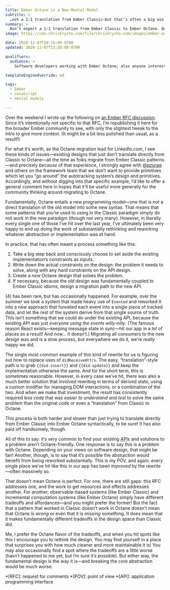 ```yaml
---
title: Ember Octane is a New Mental Model
subtitle: >
  …not a 1:1 translation from Ember Classic—but that’s often a big win!
summary: >
  Don’t expect a 1:1 translation from Ember Classic to Ember Octane. Do expect that things might get better because there is no 1:1 translation.
image: https://cdn.chriskrycho.com/file/chriskrycho-com/images/ember-octane.png

date: 2020-12-07T10:15:00-0700
updated: 2020-12-07T13:20:00-0700

qualifiers:
  audience: >
    Software developers working with Ember Octane; also anyone interested in software design tradeoffs and large migrations in general.

templateEngineOverride: md

tags:
  - Ember
  - JavaScript
  - mental models

---
```


<section class='note' aria-label='note' aria-role='note'>

Over the weekend I wrote up the following on [an Ember RFC discussion](https://github.com/emberjs/rfcs/pull/669#issuecomment-739320902). Since it’s intentionally *not* specific to that RFC, I’m republishing it here for the broader Ember community to see, with only the slightest tweak to the intro to give more context. (It might be a bit less polished than usual, as a result!)

</section>

For what it’s worth, as the Octane migration lead for LinkedIn.com, I see these kinds of issues—existing designs that just don’t translate directly from Classic to Octane—all the time as folks migrate from Ember Classic patterns—and precisely *because* of that experience, I strongly agree with [@pzuraq] and others on the framework team that we don’t want to provide primitives which let you “go around” the autotracking system’s design and primitives. Accordingly, and without digging into that specific example, I’d like to offer a general comment here in hopes that it’ll be useful more generally for the community thinking around migrating to Octane.

[@pzuraq]: https://www.pzuraq.com

Fundamentally, Octane entails a new programming model—one that is *not* a direct translation of the old model into some new syntax. That means that some patterns that you’re used to using in the Classic paradigm simply do not work in the new paradigm (though not very many). However, in literally every single one of those I’ve hit over the last year, I’ve ultimately been very happy to end up doing the work of substantially rethinking and reworking whatever abstraction or implementation was at hand.

In practice, that has often meant a process something like this:

1. Take a big step back and consciously choose to set aside the existing implementation’s constraints as inputs.
2. Write down the actual constraints on the design: the problem it needs to solve, along with any *hard* constraints on the API design.
3. Create a *new* Octane design that solves the problem.
4. If necessary, because the old design was fundamentally coupled to Ember Classic idioms, design a migration path to the new API.

(4) has been rare, but has occasionally happened. For example, over the summer we took a system that made heavy use of `Evented` and reworked it into a new approach that funneled each event into a single piece of tracked data, and let the rest of the system derive from that single source of truth. This isn’t something that we could do under the existing API, because the existing API was just *everyone using the events willy-nilly*. (The famous reason React exists—keeping message state in sync—hit our app in a *lot* of places as a result! And now… it doesn’t.) Migrating all consumers to the new design was and is a slow process, but everywhere we do it, we’re *really* happy we did.

The single most common example of this kind of rewrite for us is figuring out how to replace uses of `didReceiveAttrs`. The easy, “translation”-style path is to grab `{{did-insert}}` and `{{did-update}}` and keep the implementation otherwise the same. And for the short term, this is sometimes reasonable. However, in every case we’ve hit, there was also a much better solution that involved rewriting in terms of derived state, using a custom modifier for managing DOM interactions, or a combination of the two. And when we make that investment, the result has consistently required *less code* that was *easier to understand and test* to solve the same problem than the original code or even a “translation” from Classic to Octane.

This process is both harder and slower than just trying to translate directly from Ember Classic into Ember Octane syntactically, to be sure! It has also paid off handsomely, though.

All of this to say: it’s very common to find your existing <abbr title="application programming interface">API</abbr>s and solutions to a problem aren’t Octane-friendly. One response is to say this is a problem with Octane. Depending on your views on software design, that might be fair! Another, though, is to say that it’s possible the abstraction would benefit from being reworked substantially. This is my POV, and again: every single place we’ve hit like this in our app has been *improved* by the rewrite—often massively so.

That doesn’t mean Octane is perfect. For one, there are still gaps: this RFC addresses one, and the work to get resources and effects addresses another. For another, observable-based systems (like Ember Classic) and incremental computation systems (like Ember Octane) simply have different tradeoffs and affordances—and you might prefer the former! But the fact that a pattern that worked in Classic doesn’t work in Octane doesn’t mean that Octane is *wrong* or even that it is *missing* something. It does mean that it makes fundamentally different tradeoffs in the design space than Classic did.

Me, I prefer the Octane flavor of the tradeoffs, and when you hit spots like this I encourage you to rethink the design. You may find yourself in a place that surprises you with how much cleaner and more maintainable it is! You may also occasionally find a spot where the tradeoffs are a little worse (hasn’t happened to me yet, but I’m sure it’s possible). But either way, the fundamental design is the way it is—and breaking the core abstraction would be much worse.

*[RFC]: request for comments
*[POV]: point of view
*[API]: application programming interface
